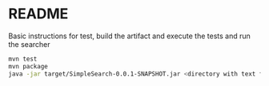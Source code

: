 # README

Basic instructions for test, build the artifact and execute the tests and run the searcher

```sh
mvn test
mvn package
java -jar target/SimpleSearch-0.0.1-SNAPSHOT.jar <directory with text files>
```


